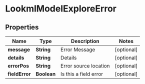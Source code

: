 
# LookmlModelExploreError

## Properties
Name | Type | Description | Notes
------------ | ------------- | ------------- | -------------
**message** | **String** | Error Message |  [optional]
**details** | **String** | Details |  [optional]
**errorPos** | **String** | Error source location |  [optional]
**fieldError** | **Boolean** | Is this a field error |  [optional]



